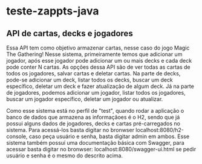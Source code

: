 # teste-zappts-java
## API  de cartas, decks e jogadores

Essa API tem como objetivo armazenar cartas, nesse caso do jogo Magic The Gathering!
Nesse sistema, primeiramente temos que adicionar um jogador, após esse jogador pode adicionar um ou mais decks e cada deck pode conter N cartas.
As opções dessa API são de ver todas as cartas de todos os jogadores, salvar cartas e deletar cartas.
Na parte de decks, pode-se adicionar um deck, listar todos os decks, buscar um deck específico, deletar um deck e fazer atualização de algum deck.
Já na parte de jogadores, podemos adicionar um jogador, listar todos os jogadores, buscar um jogador específico, deletar um jogador ou atualizar.

Como esse sistema está no perfil de "test", quando rodar a aplicação o banco de dados que armazena as informaçãoes é o H2, sendo que já possui alguns dados 
de jogadores, decks e cartas pré-carregados no sistema. Para acessá-los basta digitar no bronwser localhost:8080/h2-console, caso peça usuário e senha, basta digitar
admin em ambos.
Esse sistema também possuí uma documentação básica com Swagger, para acessar basta digitar no bronwser: localhost:8080/swagger-ui.html se pedir usuário e senha é o mesmo do descrito acima.
